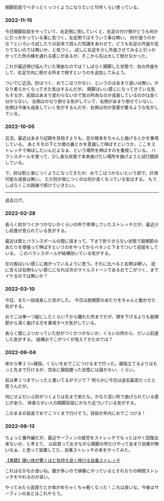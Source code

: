開脚前屈でベタっとくっつくようになりたいと15年くらい思っている。

### 2022-11-15

今日開脚前屈をやっていて、右足側に倒していくと、右足の付け根がどうも何かに引っかかっている事に気づく。左足側ではそういう事は無い。
何が違うのかな？といろいろ試したり以前本で読んだ知識をあわせて、どうも右足の外旋が足りてないのでは無いか、と気づく。
試しに右足を少し外旋させてみると引っかかってた所の横を通れる感じがあるが、そこから先は大して倒せなかった。

これが最近伸び悩んでいた理由なのでは？しばらく開脚した状態で、右の外旋をして、右足方向に倒せる所まで倒すというのを追加してみよう。

ついでに近況。肘はつく、おでこはつかない、というのはあまり違いは無い。かなり柔らかくなってきた気はするんだが。
開脚はいい感じになってきている気もするが、前屈はあまり変わらないので気の所為なのか成長しているのかは良く分からない。
左側はかなり倒せる気がしていて、右側があまり倒せていない。左側は今後も成長していく気がするんだが、右側は何か改善が要るような気がしている。

### 2022-10-05

近況。最近はあまり記録を目指すよりも、足の根本をちゃんと曲げるとかを重視している。
あとモモの下とか膝の裏とかを意識して伸ばすというか、ここをストレッチで伸ばしたいんだよなぁ、という場所を伸ばすのを重視している。
バランスボールを使って、少し楽な状態で本来曲げたい場所を曲げようと試行錯誤している。

で、肘は割と楽につくようになってきたが、おでこはつかないという訳で、計測可能な成長は無い。
ただ肘が楽につくのは何か良くなっている気はする。
もうしばらくこの路線で続けていきたい。

----

過去ログ。

### 2022-02-28

長らく肘がつくかつかないかくらいの所で停滞していたストレッチだが、最近少し前進が見られている気がする。

最近は壁とバランスボールの間に挟まって、下まで折りきらない状態で股関節のあたりを頑張って伸ばすというのをやってからペタンと下までついて前屈をしている。
このバランスボールが結構効いている気がする。

左の股はいい感じに曲がっているように思う。それに比べると右側は硬い。
逆に言えば右側もいい感じになれば次のマイルストーンであるおでこがつく、までイケるのでは無いか？

### 2022-03-10

今日、また一段成長した気がした。
今日は股関節のあたりをちゃんと動かせた気がする。

おでこは拳一つ縦にしたくらい下から離れた所までだが、頭を下げるよりも股関節から深く曲げる方を重視すべき気がしている。

長らく壁にぶつかっていた肘がつくかつかないか、くらいの所から、だいぶ前進した気がする。
結構おでこがつくが見えてきたのでは？

### 2022-06-04

床から拳１つ+親指、くらいをおでこにつけるまで行った。親指立てるよりはもっと先まで行けるが、完全に親指握った状態には届かない、くらい。

前は拳１つまでいったと書いてるがマジで？
明らかに今日は過去最高だったと思うんだが。

何にせよだいぶ肘がつくよりは先まで来たな。かなり深い所で曲げられている感じがあり、
体柔らかい人の開脚前屈にかなり近づいている気がする。

このままの延長でおでこつくまで行けそう。目指せ年内におでこつける！

### 2022-08-13

ちょっと番外編だが、最近サーフィンの疲労をストレッチでもっとはやく回復出来ないか、と考えて、
以前買っておきながら開脚の所だけやってあまり効果が無いなぁ、と思って放置してた、自重ストレッチの本をやってみた。

[【書籍】硬い体が驚くほど気持ち良く伸びる自重ストレッチ](【書籍】硬い体が驚くほど気持ち良く伸びる自重ストレッチ.md)

これはなかなか良いね。数が多いので順番にやっているとそれなりの時間ストレッチをやれるのが良い。

やってみたら首周りとか体がめちゃくちゃ軽くなった！これは良いな。今後はサーフィンのあとはこれやろう。